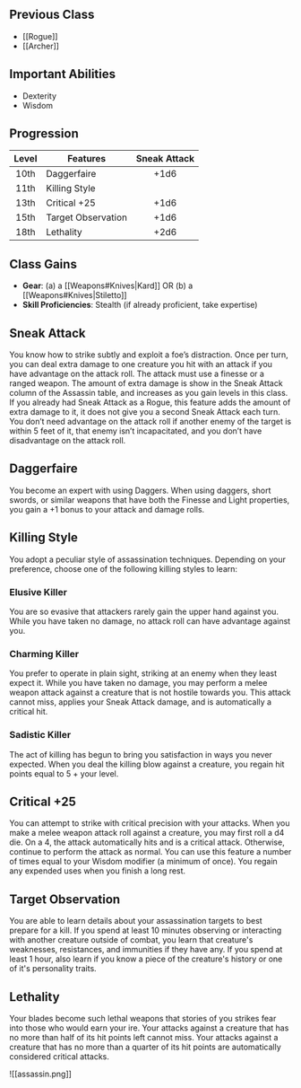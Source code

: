 ## Previous Class
- [[Rogue]]
- [[Archer]]
## Important Abilities
- Dexterity
- Wisdom
## Progression
| Level | Features           | Sneak Attack |
| :---: | ------------------ | :----------: |
| 10th  | Daggerfaire        |     +1d6     |
| 11th  | Killing Style      |              |
| 13th  | Critical +25       |     +1d6     |
| 15th  | Target Observation |     +1d6     |
| 18th  | Lethality          |     +2d6     |
## Class Gains
- **Gear**: (a) a [[Weapons#Knives|Kard]] OR (b) a [[Weapons#Knives|Stiletto]]
- **Skill Proficiencies**: Stealth  (if already proficient, take expertise)
## Sneak Attack
You know how to strike subtly and exploit a foe’s distraction.
Once per turn, you can deal extra damage to one creature you hit with an attack if you have advantage on the attack roll. The attack must use a finesse or a ranged weapon.
The amount of extra damage is show in the Sneak Attack column of the Assassin table, and increases as you gain levels in this class. If you already had Sneak Attack as a Rogue, this feature adds the amount of extra damage to it, it does not give you a second Sneak Attack each turn.
You don’t need advantage on the attack roll if another enemy of the target is within 5 feet of it, that enemy isn’t incapacitated, and you don’t have disadvantage on the attack roll.
## Daggerfaire
You become an expert with using Daggers. 
When using daggers, short swords, or similar weapons that have both the Finesse and Light properties, you gain a +1 bonus to your attack and damage rolls.
## Killing Style
You adopt a peculiar style of assassination techniques. Depending on your preference, choose one of the following killing styles to learn:
### Elusive Killer
You are so evasive that attackers rarely gain the upper hand against you.
While you have taken no damage, no attack roll can have advantage against you.
### Charming Killer
You prefer to operate in plain sight, striking at an enemy when they least expect it.
While you have taken no damage, you may perform a melee weapon attack against a creature that is not hostile towards you. This attack cannot miss, applies your Sneak Attack damage, and is automatically a critical hit.
### Sadistic Killer
The act of killing has begun to bring you satisfaction in ways you never expected.
When you deal the killing blow against a creature, you regain hit points equal to 5 + your level.
## Critical +25
You can attempt to strike with critical precision with your attacks.
When you make a melee weapon attack roll against a creature, you may first roll a d4 die. On a 4, the attack automatically hits and is a critical attack. Otherwise, continue to perform the attack as normal.
You can use this feature a number of times equal to your Wisdom modifier (a minimum of once). You regain any expended uses when you finish a long rest.
## Target Observation
You are able to learn details about your assassination targets to best prepare for a kill.
If you spend at least 10 minutes observing or interacting with another creature outside of combat, you learn that creature's weaknesses, resistances, and immunities if they have any. If you spend at least 1 hour, also learn if you know a piece of the creature's history or one of it's personality traits.
## Lethality
Your blades become such lethal weapons that stories of you strikes fear into those who would earn your ire.
Your attacks against a creature that has no more than half of its hit points left cannot miss.
Your attacks against a creature that has no more than a quarter of its hit points are automatically considered critical attacks.

![[assassin.png]]